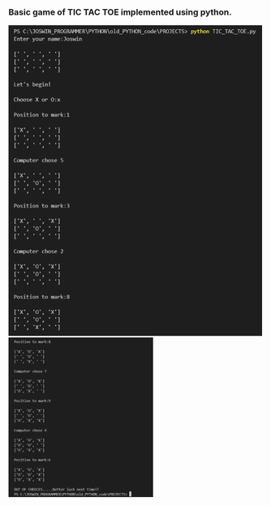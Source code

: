 <h3>Basic game of TIC TAC TOE implemented using python.</h3>


<p float="left">
  <img src="images/demo.png" width="500" />
  <img src="images/demo2.png" width="285" /> 
</p>
